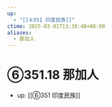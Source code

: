 ```yaml
---
up:
  - "[[⑥351 印度民族]]"
ctime: 2025-03-01T13:38:40+08:00
aliases:
  - 那加人
---
```


# ⑥351.18 那加人

- up: [[⑥351 印度民族]]
